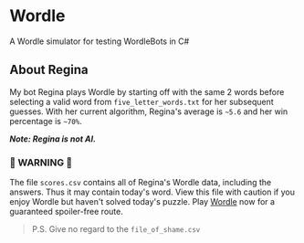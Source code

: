 # Wordle
A Wordle simulator for testing WordleBots in C#

## About Regina
My bot Regina plays Wordle by starting off with the same 2 words before selecting a valid word from `five_letter_words.txt` for her subsequent guesses. With her current algorithm, Regina's average is `~5.6` and her win percentage is `~70%`.  

***Note: Regina is not AI.***

### 🚨 WARNING 🚨
The file `scores.csv` contains all of Regina's Wordle data, including the answers. Thus it may contain today's word. View this file with caution if you enjoy Wordle but haven't solved today's puzzle. Play [Wordle](https://www.nytimes.com/games/wordle/index.html) now for a guaranteed spoiler-free route.  

> P.S. Give no regard to the `file_of_shame.csv`
